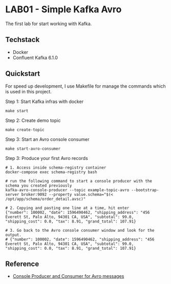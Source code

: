 # LAB01 - Simple Kafka Avro

The first lab for start working with Kafka.

## Techstack

- Docker
- Confluent Kafka 6.1.0

## Quickstart

For speed up development, I use Makefile for manage the commands which is used in this project.

Step 1: Start Kafka infras with docker

```shell
make start
```

Step 2: Create demo topic

```shell
make create-topic
```

Step 3: Start an Avro console consumer

```shell
make start-avro-consumer
```

Step 3: Produce your first Avro records

```shell
# 1. Access inside schema-registry container
docker-compose exec schema-registry bash

# run the following command to start a console producer with the schema you created previously
kafka-avro-console-producer --topic example-topic-avro --bootstrap-server broker:9092 --property value.schema="$(< /opt/app/schema/order_detail.avsc)"

# 2. Copying and pasting one line at a time, hit enter
{"number": 100002, "date": 1596490462, "shipping_address": "456 Everett St, Palo Alto, 94301 CA, USA", "subtotal": 99.0, "shipping_cost": 0.0, "tax": 8.91, "grand_total": 107.91}

# 3. Go back to the Avro console consumer window and look for the output.
# {"number": 100002, "date": 1596490462, "shipping_address": "456 Everett St, Palo Alto, 94301 CA, USA", "subtotal": 99.0, "shipping_cost": 0.0, "tax": 8.91, "grand_total": 107.91}
```

## Reference

- [Console Producer and Consumer for Avro messages
](https://kafka-tutorials.confluent.io/kafka-console-consumer-producer/kafka.html)
